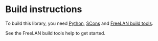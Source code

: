 Build instructions
==================

To build this library, you need [Python](http://www.python.org), [SCons](http://www.scons.org) and [FreeLAN build tools](https://github.com/ereOn/freelan-build_tools).

See the FreeLAN build tools help to get started.
